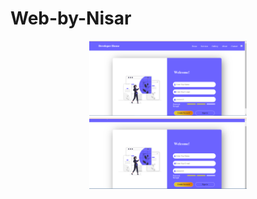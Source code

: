 # Web-by-Nisar
<p align="center">
  <img src="https://github.com/HamzaAli689/Web-by-Nisar/blob/main/outputpic/1.PNG" width="50%" title="hover text">
  <img src="https://github.com/HamzaAli689/Web-by-Nisar/blob/main/outputpic/2.PNG" width="50%" title="hover text">
</p>
